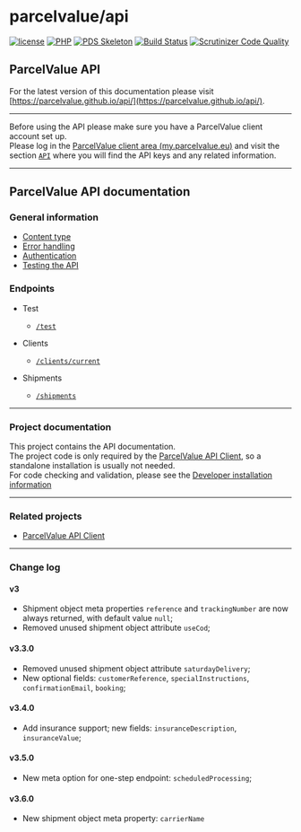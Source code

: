 # parcelvalue/api

[![license](https://img.shields.io/github/license/parcelvalue/api.svg)](https://github.com/parcelvalue/api)
[![PHP](https://img.shields.io/packagist/php-v/parcelvalue/api.svg)](https://www.php.net)
[![PDS Skeleton](https://img.shields.io/badge/pds-skeleton-blue.svg)](https://github.com/php-pds/skeleton)
[![Build Status](https://travis-ci.org/parcelvalue/api.svg)](https://travis-ci.org/parcelvalue/api)
[![Scrutinizer Code Quality](https://scrutinizer-ci.com/g/parcelvalue/api/badges/quality-score.png)](https://scrutinizer-ci.com/g/parcelvalue/api/)

## ParcelValue API

For the latest version of this documentation please visit [https://parcelvalue.github.io/api/](https://parcelvalue.github.io/api/).

---

Before using the API please make sure you have a ParcelValue client account set up.  
Please log in the [ParcelValue client area (my.parcelvalue.eu)](https://my.parcelvalue.eu) and visit the section [`API`](https://my.parcelvalue.eu/Clients/api) where you will find the API keys and any related information.

---

## ParcelValue API documentation

### General information

* [Content type](/docs/ContentType.md)
* [Error handling](/docs/ErrorHandling.md)
* [Authentication](/docs/Authentication.md)
* [Testing the API](/docs/Testing.md)

### Endpoints

* Test
    * [`/test`](/docs/Endpoints/Test.md)

* Clients
    * [`/clients/current`](/docs/Endpoints/Clients/Current.md)

* Shipments
    * [`/shipments`](/docs/Endpoints/Shipments/Shipments.md)

---

### Project documentation

This project contains the API documentation.  
The project code is only required by the [ParcelValue API Client](https://github.com/parcelvalue/api-client), so a standalone installation is usually not needed.  
For code checking and validation, please see the [Developer installation information](/docs/DeveloperInstallation.md)


---

### Related projects

* [ParcelValue API Client](https://github.com/parcelvalue/api-client)

---

### Change log

#### v3

* Shipment object meta properties `reference` and `trackingNumber` are now always returned, with default value `null`;
* Removed unused shipment object attribute `useCod`;

#### v3.3.0

* Removed unused shipment object attribute `saturdayDelivery`;
* New optional fields: `customerReference`, `specialInstructions`, `confirmationEmail`, `booking`;

#### v3.4.0

* Add insurance support; new fields: `insuranceDescription`, `insuranceValue`;

#### v3.5.0

* New meta option for one-step endpoint: `scheduledProcessing`;

#### v3.6.0

* New shipment object meta property: `carrierName`

